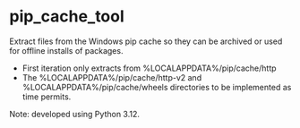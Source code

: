 # pip_cache_tool
Extract files from the Windows pip cache so they can be archived or used for offline installs of packages.

- First iteration only extracts from %LOCALAPPDATA%/pip/cache/http
- The %LOCALAPPDATA%/pip/cache/http-v2 and %LOCALAPPDATA%/pip/cache/wheels directories to be implemented as time permits.

Note: developed using Python 3.12.

